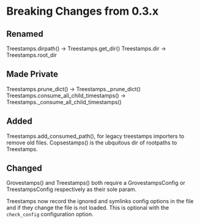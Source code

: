 # Breaking Changes from 0.3.x

## Renamed

Treestamps.dirpath() -> Treestamps.get_dir() Treestamps.dir ->
Treestamps.root_dir

## Made Private

Treestamps.prune_dict() -> Treestamps.\_prune_dict()
Treestamps.consume_all_child_timestamps() ->
Treestamps.\_consume_all_child_timestamps()

## Added

Treestamps.add_consumed_path(), for legacy treestamps importers to remove old
files. Copsestamps() is the ubquitous dir of rootpaths to Treestamps.

## Changed

Grovestamps() and Treestamps() both require a GrovestampsConfig or
TreestampsConfig respectively as their sole param.

Treestamps now record the ignored and symlinks config options in the file and if
they change the file is not loaded. This is optional with the `check_config`
configuration option.
